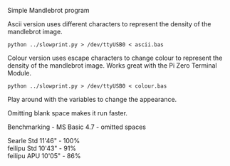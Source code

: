 Simple Mandlebrot program

Ascii version uses different characters to represent the density of the mandlebrot image.

`python ../slowprint.py > /dev/ttyUSB0 < ascii.bas`

Colour version uses escape characters to change colour to represent the density of the mandlebrot image.  Works great with the Pi Zero Terminal Module.

`python ../slowprint.py > /dev/ttyUSB0 < colour.bas`

Play around with the variables to change the appearance.

Omitting blank space makes it run faster.

Benchmarking - MS Basic 4.7 - omitted spaces

Searle  Std 11'46"  - 100%<br>
feilipu Std 10'43"  -  91%<br>
feilipu APU 10'05"  -  86%
